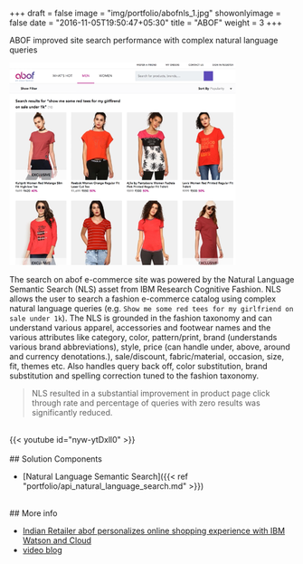 +++
draft = false
image = "img/portfolio/abofnls_1.jpg"
showonlyimage = false
date = "2016-11-05T19:50:47+05:30"
title = "ABOF"
weight = 3
+++

ABOF improved site search performance with complex natural language queries
<!--more-->

<img src="/img/portfolio/abofnls_3.png" width="400">

The search on abof e-commerce site was powered by the Natural Language Semantic Search (NLS) asset from IBM Research Cognitive Fashion. NLS allows the user to search a fashion e-commerce catalog using complex natural language queries (e.g. `Show me some red tees for my girlfriend on sale under 1k`). The NLS is grounded in the fashion taxonomy and can understand various apparel, accessories and footwear names and the various attributes like category, color, pattern/print, brand (understands various brand abbreviations), style, price (can handle under, above, around and currency denotations.), sale/discount, fabric/material, occasion, size, fit, themes etc. Also handles query back off, color substitution, brand substitution and spelling correction tuned to the fashion taxonomy. 

> NLS resulted in a substantial improvement in product page click through rate and percentage of queries with zero results was significantly reduced.

<br>
{{< youtube id="nyw-ytDxll0" >}}
<br>


<br>
## Solution Components

* [Natural Language Semantic Search]({{< ref "portfolio/api_natural_language_search.md" >}}) 

<br>
## More info

* [Indian Retailer abof personalizes online shopping experience with IBM Watson and Cloud](http://www-03.ibm.com/press/us/en/pressrelease/52047.wss)
* [video blog](https://blog.balfes.net/2017/04/11/video-blog-abof-com-uses-watson-and-natural-language-to-enhance-online-search/) 


